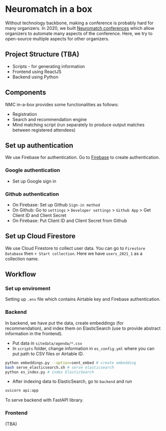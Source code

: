 # Neuromatch in a box

Without technology backbone, making a conference is probably hard for many organizers.
In 2020, we built [Neuromatch conferences](https://neuromatch.io/conference/)
which allow organizers to automate many aspects of the conference. Here, we try to
open-source multiple aspects for other organizers.

## Project Structure (TBA)

* Scripts - for generating information
* Frontend using ReactJS
* Backend using Python

## Components

NMC in-a-box provides some functionalities as follows:

* Registration
* Search and recommendation engine
* Mind matching script (run separately to produce output matches between registered attendees)

## Set up authentication

We use Firebase for authentication. Go to [Firebase](https://firebase.google.com/) to create authentication.

### Google authentication

* Set up Google sign in

### Github authentication

* On Firebase: Set up Github `Sign-in method`
* On Github: Go to `settings` > `Developer settings` > `Github App` > Get Client ID and Client Secret
* On Firebase: Put Client ID and Client Secret from Github

## Set up Cloud Firestore

We use Cloud Firestore to collect user data. You can go to `Firestore Database` then `+ Start collection`.
Here we have `users_2021_1` as a collection name.

## Workflow

### Set up enviroment

Setting up `.env` file which contains Airtable key and Firebase authentication.

### Backend

In backend, we have put the data, create embeddings (for recommendation), and index them on ElasticSearch
(use to provide abstract information in the frontend).

* Put data in `sitedata/agenda/*.csv`
* In `scripts` folder, change information in `es_config.yml` where you can put path to CSV files or Airtable ID.

``` sh
python embeddings.py --option=sent_embed # create embedding
bash serve_elasticsearch.sh # serve elasticsearch
python es_index.py # index ElasticSearch
```

* After indexing data to ElasticSearch, go to `backend` and run

``` sh
uvicorn api:app
```

To serve backend with FastAPI library.

### Frontend

(TBA)
